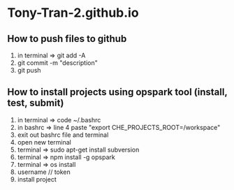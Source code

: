 # Tony-Tran-2.github.io

## How to push files to github
 1) in terminal => git add -A
 2) git commit -m "description"
 3) git push

 ## How to install projects using opspark tool (install, test, submit)
 1) in terminal => code ~/.bashrc
 2) in bashrc => line 4 paste "export CHE_PROJECTS_ROOT=/workspace"
 3) exit out bashrc file and terminal
 4) open new terminal
 5) terminal => sudo apt-get install subversion
 6) terminal => npm install -g opspark
 7) terminal => os install
 8) username // token
 9) install project


